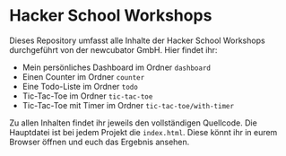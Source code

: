 # Hacker School Workshops

Dieses Repository umfasst alle Inhalte der Hacker School Workshops durchgeführt von der newcubator GmbH. Hier findet ihr:

- Mein persönliches Dashboard im Ordner `dashboard`
- Einen Counter im Ordner `counter`
- Eine Todo-Liste im Ordner `todo`
- Tic-Tac-Toe im Ordner `tic-tac-toe`
- Tic-Tac-Toe mit Timer im Ordner `tic-tac-toe/with-timer`

Zu allen Inhalten findet ihr jeweils den vollständigen Quellcode. Die Hauptdatei ist bei jedem Projekt die `index.html`. Diese könnt ihr in eurem Browser öffnen und euch das Ergebnis ansehen.

